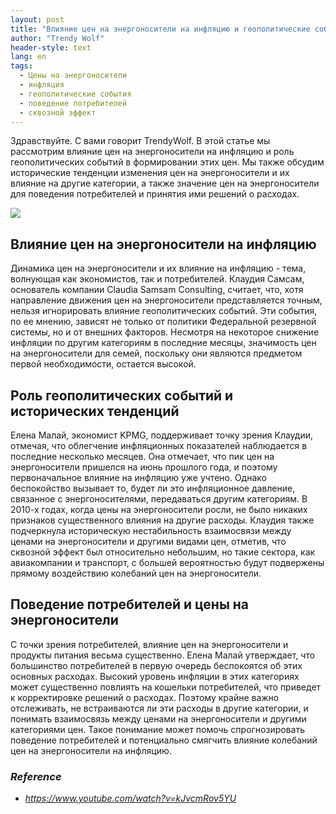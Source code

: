 ```yaml
---
layout: post
title: "Влияние цен на энергоносители на инфляцию и геополитические события"
author: "Trendy Wolf"
header-style: text
lang: en
tags:
  - Цены на энергоносители
  - инфляция
  - геополитические события
  - поведение потребителей
  - сквозной эффект
---
```


Здравствуйте. С вами говорит TrendyWolf. В этой статье мы рассмотрим влияние цен на энергоносители на инфляцию и роль геополитических событий в формировании этих цен. Мы также обсудим исторические тенденции изменения цен на энергоносители и их влияние на другие категории, а также значение цен на энергоносители для поведения потребителей и принятия ими решений о расходах.

<img
    src="https://i.ytimg.com/vi/kJvcmRov5YU/hqdefault.jpg"
/>


## Влияние цен на энергоносители на инфляцию
Динамика цен на энергоносители и их влияние на инфляцию - тема, волнующая как экономистов, так и потребителей. Клаудия Самсам, основатель компании Claudia Samsam Consulting, считает, что, хотя направление движения цен на энергоносители представляется точным, нельзя игнорировать влияние геополитических событий. Эти события, по ее мнению, зависят не только от политики Федеральной резервной системы, но и от внешних факторов. Несмотря на некоторое снижение инфляции по другим категориям в последние месяцы, значимость цен на энергоносители для семей, поскольку они являются предметом первой необходимости, остается высокой.

## Роль геополитических событий и исторических тенденций
Елена Малай, экономист KPMG, поддерживает точку зрения Клаудии, отмечая, что облегчение инфляционных показателей наблюдается в последние несколько месяцев. Она отмечает, что пик цен на энергоносители пришелся на июнь прошлого года, и поэтому первоначальное влияние на инфляцию уже учтено. Однако беспокойство вызывает то, будет ли это инфляционное давление, связанное с энергоносителями, передаваться другим категориям. В 2010-х годах, когда цены на энергоносители росли, не было никаких признаков существенного влияния на другие расходы. Клаудия также подчеркнула историческую нестабильность взаимосвязи между ценами на энергоносители и другими видами цен, отметив, что сквозной эффект был относительно небольшим, но такие сектора, как авиакомпании и транспорт, с большей вероятностью будут подвержены прямому воздействию колебаний цен на энергоносители.

## Поведение потребителей и цены на энергоносители
С точки зрения потребителей, влияние цен на энергоносители и продукты питания весьма существенно. Елена Малай утверждает, что большинство потребителей в первую очередь беспокоятся об этих основных расходах. Высокий уровень инфляции в этих категориях может существенно повлиять на кошельки потребителей, что приведет к корректировке решений о расходах. Поэтому крайне важно отслеживать, не встраиваются ли эти расходы в другие категории, и понимать взаимосвязь между ценами на энергоносители и другими категориями цен. Такое понимание может помочь спрогнозировать поведение потребителей и потенциально смягчить влияние колебаний цен на энергоносители на инфляцию.


### _Reference_
- _https://www.youtube.com/watch?v=kJvcmRov5YU_

